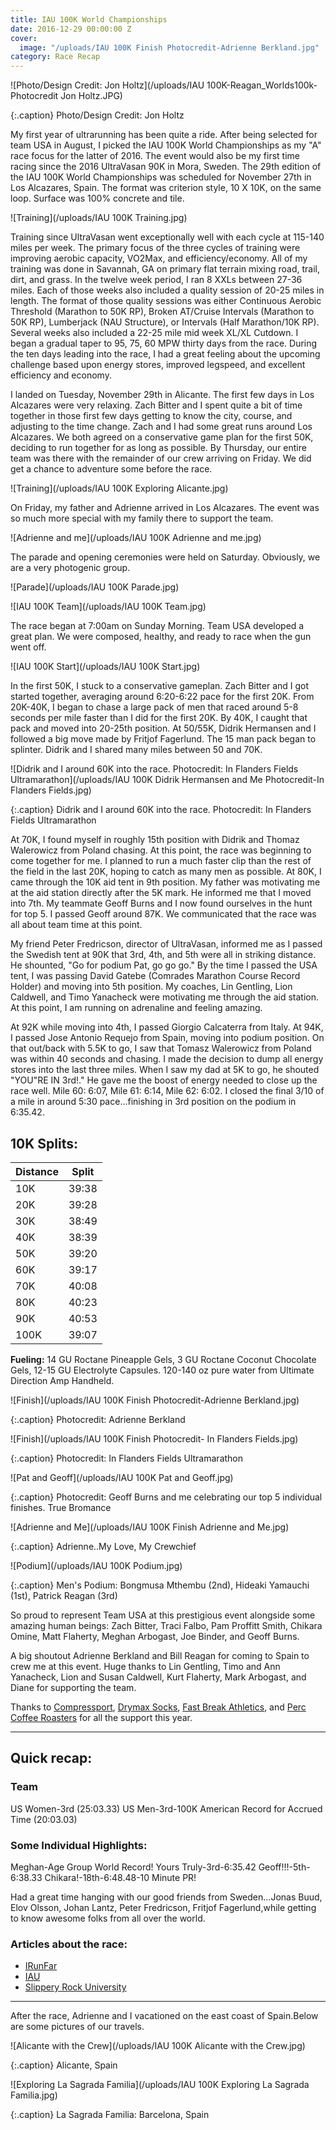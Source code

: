 ```yaml
---
title: IAU 100K World Championships
date: 2016-12-29 00:00:00 Z
cover:
  image: "/uploads/IAU 100K Finish Photocredit-Adrienne Berkland.jpg"
category: Race Recap
---
```


![Photo/Design Credit: Jon Holtz](/uploads/IAU 100K-Reagan_Worlds100k-Photocredit Jon Holtz.JPG)

{:.caption}
Photo/Design Credit: Jon Holtz

My first year of ultrarunning has been quite a ride. After being selected for team USA in August, I picked the IAU 100K World Championships as my "A" race focus for the latter of 2016. The event would also be my first time racing since the 2016 UltraVasan 90K in Mora, Sweden. The 29th edition of the IAU 100K World Championships was scheduled for November 27th in Los Alcazares, Spain. The format was criterion style, 10 X 10K, on the same loop. Surface was 100% concrete and tile.

![Training](/uploads/IAU 100K Training.jpg)

Training since UltraVasan went exceptionally well with each cycle at 115-140 miles per week. The primary focus of the three cycles of training were improving aerobic capacity, VO2Max, and efficiency/economy. All of my training was done in Savannah, GA on primary flat terrain mixing road, trail, dirt, and grass. In the twelve week period, I ran 8 XXLs between 27-36 miles. Each of those weeks also included a quality session of 20-25 miles in length. The format of those quality sessions was either Continuous Aerobic Threshold (Marathon to 50K RP), Broken AT/Cruise Intervals (Marathon to 50K RP), Lumberjack (NAU Structure), or Intervals (Half Marathon/10K RP). Several weeks also included a 22-25 mile mid week XL/XL Cutdown. I began a gradual taper to 95, 75, 60 MPW thirty days from the race. During the ten days leading into the race, I had a great feeling about the upcoming challenge based upon energy stores, improved legspeed, and excellent efficiency and economy.

I landed on Tuesday, November 29th in Alicante. The first few days in Los Alcazares were very relaxing. Zach Bitter and I spent quite a bit of time together in those first few days getting to know the city, course, and adjusting to the time change. Zach and I had some great runs around Los Alcazares. We both agreed on a conservative game plan for the first 50K, deciding to run together for as long as possible.  By Thursday, our entire team was there with the remainder of our crew arriving on Friday. We did get a chance to adventure some before the race.

![Training](/uploads/IAU 100K Exploring Alicante.jpg)

On Friday, my father and Adrienne arrived in Los Alcazares. The event was so much more special with my family there to support the team.

![Adrienne and me](/uploads/IAU 100K Adrienne and me.jpg)

The parade and opening ceremonies were held on Saturday. Obviously, we are a very photogenic group.

![Parade](/uploads/IAU 100K Parade.jpg)

![IAU 100K Team](/uploads/IAU 100K Team.jpg)

The race began at 7:00am on Sunday Morning. Team USA developed a great plan. We were composed, healthy, and ready to race when the gun went off.

![IAU 100K Start](/uploads/IAU 100K Start.jpg)

In the first 50K, I stuck to a conservative gameplan. Zach Bitter and I got started together, averaging around 6:20-6:22 pace for the first 20K. From 20K-40K, I began to chase a large pack of men that raced around 5-8 seconds per mile faster than I did for the first 20K. By 40K, I caught that pack and moved into 20-25th position. At 50/55K, Didrik Hermansen and I followed a big move made by Fritjof Fagerlund. The 15 man pack began to splinter. Didrik and I shared many miles between 50 and 70K.

![Didrik and I around 60K into the race. Photocredit: In Flanders Fields Ultramarathon](/uploads/IAU 100K Didrik Hermansen and Me Photocredit-In Flanders Fields.jpg)

{:.caption}
Didrik and I around 60K into the race. Photocredit: In Flanders Fields Ultramarathon

At 70K, I found myself in roughly 15th position with Didrik and Thomaz Walerowicz from Poland chasing. At this point, the race was beginning to come together for me. I planned to run a much faster clip than the rest of the field in the last 20K, hoping to catch as many men as possible. At 80K, I came through the 10K aid tent in 9th position. My father was motivating me at the aid station directly after the 5K mark. He informed me that I moved into 7th. My teammate Geoff Burns and I now found ourselves in the hunt for top 5. I passed Geoff around 87K. We communicated that the race was all about team time at this point.

My friend Peter Fredricson, director of UltraVasan, informed me as I passed the Swedish tent at 90K that 3rd, 4th, and 5th were all in striking distance. He shounted, "Go for podium Pat, go go go." By the time I passed the USA tent, I was passing David Gatebe (Comrades Marathon Course Record Holder) and moving into 5th position. My coaches, Lin Gentling, Lion Caldwell, and Timo Yanacheck were motivating me through the aid station. At this point, I am running on adrenaline and feeling amazing.

At 92K while moving into 4th, I passed Giorgio Calcaterra from Italy. At 94K, I passed Jose Antonio Requejo from Spain, moving into podium position. On that out/back with 5.5K to go, I saw that Tomasz Walerowicz from Poland was within 40 seconds and chasing. I made the decision to dump all energy stores into the last three miles. When I saw my dad at 5K to go, he shouted "YOU"RE IN 3rd!." He gave me the boost of energy needed to close up the race well. Mile 60: 6:07, Mile 61: 6:14, Mile 62: 6:02. I closed the final 3/10 of a mile in around 5:30 pace...finishing in 3rd position on the podium in 6:35.42.

## 10K Splits:

Distance | Split
-------- | -----
10K | 39:38
20K | 39:28
30K | 38:49
40K | 38:39
50K | 39:20
60K | 39:17
70K | 40:08
80K | 40:23
90K | 40:53
100K | 39:07

**Fueling:** 14 GU Roctane Pineapple Gels, 3 GU Roctane Coconut Chocolate Gels, 12-15 GU Electrolyte Capsules. 120-140 oz pure water from Ultimate Direction Amp Handheld.

![Finish](/uploads/IAU 100K Finish Photocredit-Adrienne Berkland.jpg)

{:.caption}
Photocredit: Adrienne Berkland

![Finish](/uploads/IAU 100K Finish Photocredit- In Flanders Fields.jpg)

{:.caption}
Photocredit: In Flanders Fields Ultramarathon

![Pat and Geoff](/uploads/IAU 100K Pat and Geoff.jpg)

{:.caption}
Photocredit: Geoff Burns and me celebrating our top 5 individual finishes. True Bromance

![Adrienne and Me](/uploads/IAU 100K Finish Adrienne and Me.jpg)

{:.caption}
Adrienne..My Love, My Crewchief

![Podium](/uploads/IAU 100K Podium.jpg)

{:.caption}
Men's Podium: Bongmusa Mthembu (2nd), Hideaki Yamauchi (1st), Patrick Reagan (3rd)

So proud to represent Team USA at this prestigious event alongside some amazing human beings: Zach Bitter, Traci Falbo, Pam Proffitt Smith, Chikara Omine, Matt Flaherty, Meghan Arbogast, Joe Binder, and Geoff Burns.

A big shoutout Adrienne Berkland and Bill Reagan for coming to Spain to crew me at this event. Huge thanks to Lin Gentling, Timo and Ann Yanacheck, Lion and Susan Caldwell, Kurt Flaherty, Mark Arbogast, and Diane for supporting the team.

Thanks to [Compressport](http://www.compressport.com/), [Drymax Socks](http://www.drymaxsports.com/), [Fast Break Athletics](http://www.fastbreakathletics.com/), and [Perc Coffee Roasters](http://www.perccoffee.com/) for all the support this year.

---

## Quick recap:

### Team

US Women-3rd (25:03.33)
US Men-3rd-100K American Record for Accrued Time (20:03.03)

### Some Individual Highlights:

Meghan-Age Group World Record!
Yours Truly-3rd-6:35.42
Geoff!!!-5th-6:38.33
Chikara!-18th-6:48.48-10 Minute PR!

Had a great time hanging with our good friends from Sweden...Jonas Buud, Elov Olsson, Johan Lantz, Peter Fredricson, Fritjof Fagerlund,while getting to know awesome folks from all over the world.

### Articles about the race:
- [IRunFar](www.irunfar.com/2016/11/this-week-in-running-november-28-2016.html/comment-page-1#comment-1257098)
- [IAU](http://www.iau-ultramarathon.org/)
- [Slippery Rock University](http://rockathletics.com/news/2016/12/22/mens-cross-country-sru-grad-reagan-among-world-leaders.aspx)

---

After the race, Adrienne and I vacationed on the east coast of Spain.Below are some pictures of our travels.

![Alicante with the Crew](/uploads/IAU 100K Alicante with the Crew.jpg)

{:.caption}
Alicante, Spain

![Exploring La Sagrada Familia](/uploads/IAU 100K Exploring La Sagrada Familia.jpg)

{:.caption}
La Sagrada Familia: Barcelona, Spain
